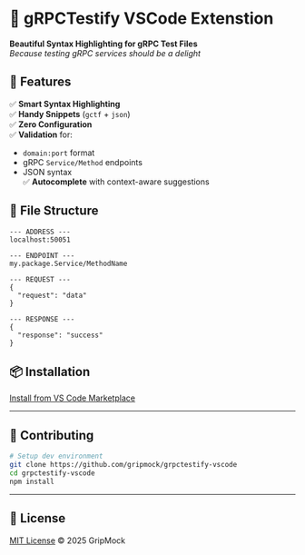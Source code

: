 # 🚀 gRPCTestify VSCode Extenstion

**Beautiful Syntax Highlighting for gRPC Test Files**  
*Because testing gRPC services should be a delight*  

## 🌟 Features  
✅ **Smart Syntax Highlighting**  
✅ **Handy Snippets** (`gctf` + `json`)  
✅ **Zero Configuration**  
✅ **Validation** for:  
   - `domain:port` format  
   - gRPC `Service/Method` endpoints  
   - JSON syntax  
✅ **Autocomplete** with context-aware suggestions  

## 📄 File Structure
```plaintext
--- ADDRESS ---
localhost:50051

--- ENDPOINT ---
my.package.Service/MethodName

--- REQUEST ---
{
  "request": "data"
}

--- RESPONSE ---
{
  "response": "success"
}
```

## 📦 Installation  
[Install from VS Code Marketplace](https://marketplace.visualstudio.com/items?itemName=gripmock.grpctestify)

---

## 🤝 Contributing  
```bash
# Setup dev environment
git clone https://github.com/gripmock/grpctestify-vscode
cd grpctestify-vscode
npm install
```

---

## 📜 License  
[MIT License](LICENSE) © 2025 GripMock
